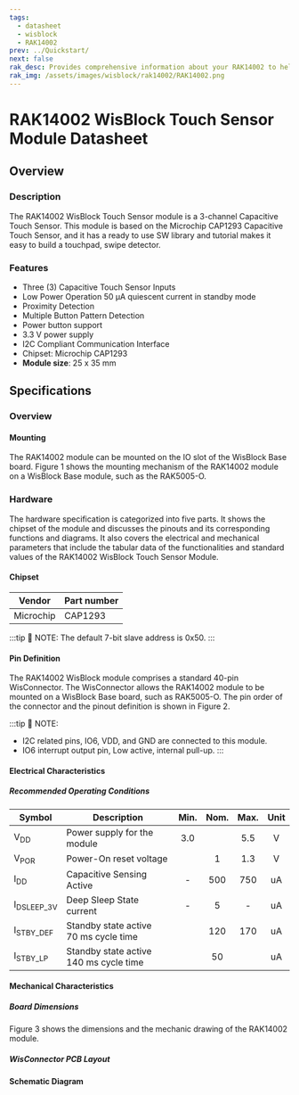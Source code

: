 ```yaml
---
tags:
  - datasheet
  - wisblock
  - RAK14002
prev: ../Quickstart/
next: false
rak_desc: Provides comprehensive information about your RAK14002 to help you use it. This information includes technical specifications, characteristics, and requirements, and it also discusses the device components.
rak_img: /assets/images/wisblock/rak14002/RAK14002.png
---
```


# RAK14002 WisBlock Touch Sensor Module Datasheet

## Overview

### Description

The RAK14002 WisBlock Touch Sensor module is a 3-channel Capacitive Touch Sensor. This module is based on the Microchip CAP1293 Capacitive Touch Sensor, and it has a ready to use SW library and tutorial makes it easy to build a touchpad, swipe detector.

### Features

* Three (3) Capacitive Touch Sensor Inputs
* Low Power Operation 50&nbsp;µA quiescent current in standby mode
* Proximity Detection
* Multiple Button Pattern Detection
* Power button support
* 3.3&nbsp;V power supply
* I2C Compliant Communication Interface
* Chipset: Microchip CAP1293
* **Module size**: 25 x 35&nbsp;mm

## Specifications
### Overview

#### Mounting
The RAK14002 module can be mounted on the IO slot of the WisBlock Base board. Figure 1 shows the mounting mechanism of the RAK14002 module on a WisBlock Base module, such as the RAK5005-O.


<rk-img
  src="/assets/images/wisblock/rak14002/datasheet/rak14002_mounting.png"
  width="50%"
  caption="RAK14002 Mounting"
/>

### Hardware

The hardware specification is categorized into five parts. It shows the chipset of the module and discusses the pinouts and its corresponding functions and diagrams. It also covers the electrical and mechanical parameters that include the tabular data of the functionalities and standard values of the RAK14002 WisBlock Touch Sensor Module.

####  Chipset
| Vendor    | Part number |
| --------- | ----------- |
| Microchip | CAP1293     |


:::tip 📝 NOTE:
The default 7-bit slave address is 0x50.
:::

#### Pin Definition
The RAK14002 WisBlock module comprises a standard 40-pin WisConnector. The WisConnector allows the RAK14002 module to be mounted on a WisBlock Base board, such as RAK5005-O. The pin order of the connector and the pinout definition is shown in Figure 2.

:::tip 📝 NOTE:
- I2C related pins, IO6, VDD, and GND are connected to this module.
- IO6 interrupt output pin, Low active, internal pull-up.
:::

<rk-img
  src="/assets/images/wisblock/rak14002/datasheet/RAK14002_Pinout.svg"
  width="80%"
  caption="RAK14002 WisBlock Touch Sensor Module Pinout"
/>


#### Electrical Characteristics
##### Recommended Operating Conditions

| Symbol                | Description                                  | Min.  | Nom.  | Max.  | Unit  |
| --------------------- | -------------------------------------------- | :---: | :---: | :---: | :---: |
| V<sub>DD</sub>        | Power supply for the module                  |  3.0  |       |  5.5  |   V   |
| V<sub>POR</sub>       | Power-On reset voltage                       |       |   1   |  1.3  |   V   |
| I<sub>DD</sub>        | Capacitive Sensing Active                    |   -   |  500  |  750  |  uA   |
| I<sub>DSLEEP_3V</sub> | Deep Sleep State current                     |   -   |   5   |   -   |  uA   |
| I<sub>STBY_DEF</sub>  | Standby state active  70&nbsp;ms cycle time  |       |  120  |  170  |  uA   |
| I<sub>STBY_LP</sub>   | Standby state active  140&nbsp;ms cycle time |       |  50   |       |  uA   |

#### Mechanical Characteristics

##### Board Dimensions

Figure 3 shows the dimensions and the mechanic drawing of the RAK14002 module.

<rk-img
  src="/assets/images/wisblock/rak14002/datasheet/rak14002_mechanic.png"
  width="80%"
  caption="RAK14002 WisBlock 3-channel Touchpad Mechanic Drawing"
/>

##### WisConnector PCB Layout

<rk-img
  src="/assets/images/wisblock/rak14002/datasheet/MxxS1003K6M.png"
  width="100%"
  caption="WisConnector PCB footprint and recommendations"
/>

#### Schematic Diagram

<rk-img
  src="/assets/images/wisblock/rak14002/datasheet/rak14002-schematic.png"
  width="100%"
  caption="RAK14002 WisBlock 3-channel Touchpad Schematic"
/>

